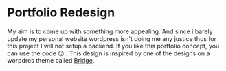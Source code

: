 # Portfolio Redesign

My aim is to come up with something more appealing. And since i barely update my personal website wordpress isn't doing me any justice thus for this project I will not setup a backend. If you like this portfolio concept, you can use the code :wink: . This design is inspired by one of the designs on a worpdres theme called [Bridge](https://bridge264.qodeinteractive.com/?_ga=2.76364317.943554280.1603987771-1220441807.1590415155).
